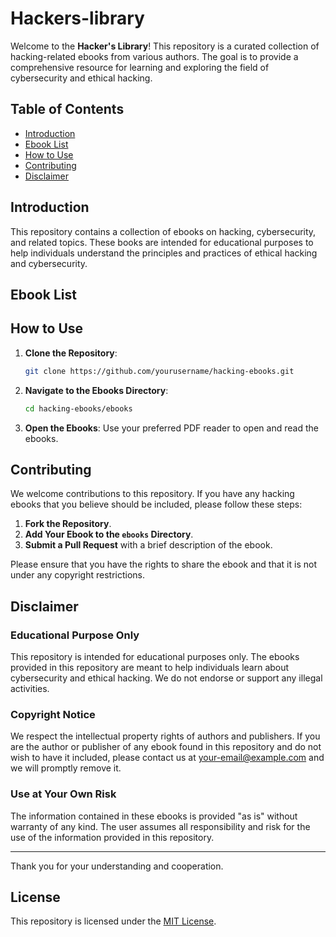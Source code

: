 # Hackers-library

Welcome to the **Hacker's Library**! This repository is a curated collection of hacking-related ebooks from various authors. The goal is to provide a comprehensive resource for learning and exploring the field of cybersecurity and ethical hacking.

## Table of Contents

- [Introduction](#introduction)
- [Ebook List](#ebook-list)
- [How to Use](#how-to-use)
- [Contributing](#contributing)
- [Disclaimer](#disclaimer)

## Introduction

This repository contains a collection of ebooks on hacking, cybersecurity, and related topics. These books are intended for educational purposes to help individuals understand the principles and practices of ethical hacking and cybersecurity.

## Ebook List


## How to Use

1. **Clone the Repository**:
    ```bash
    git clone https://github.com/yourusername/hacking-ebooks.git
    ```
2. **Navigate to the Ebooks Directory**:
    ```bash
    cd hacking-ebooks/ebooks
    ```
3. **Open the Ebooks**:
    Use your preferred PDF reader to open and read the ebooks.

## Contributing

We welcome contributions to this repository. If you have any hacking ebooks that you believe should be included, please follow these steps:

1. **Fork the Repository**.
2. **Add Your Ebook to the `ebooks` Directory**.
3. **Submit a Pull Request** with a brief description of the ebook.

Please ensure that you have the rights to share the ebook and that it is not under any copyright restrictions.

## Disclaimer

### Educational Purpose Only

This repository is intended for educational purposes only. The ebooks provided in this repository are meant to help individuals learn about cybersecurity and ethical hacking. We do not endorse or support any illegal activities.

### Copyright Notice

We respect the intellectual property rights of authors and publishers. If you are the author or publisher of any ebook found in this repository and do not wish to have it included, please contact us at [your-email@example.com](mailto:your-email@example.com) and we will promptly remove it.

### Use at Your Own Risk

The information contained in these ebooks is provided "as is" without warranty of any kind. The user assumes all responsibility and risk for the use of the information provided in this repository.

---

Thank you for your understanding and cooperation.

## License

This repository is licensed under the [MIT License](LICENSE).

